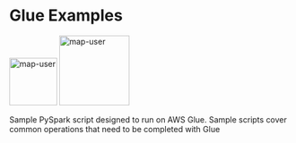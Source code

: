 # Glue Examples

<img width="85" alt="map-user" src="https://img.shields.io/badge/views-1747-green"> <img width="125" alt="map-user" src="https://img.shields.io/badge/unique visits-369-green">

Sample PySpark script designed to run on AWS Glue. Sample scripts cover common operations that need to be completed with Glue
